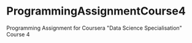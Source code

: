 # ProgrammingAssignmentCourse4
Programming Assignment for Coursera "Data Science Specialisation" Course 4
